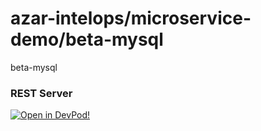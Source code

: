 # azar-intelops/microservice-demo/beta-mysql
beta-mysql


### REST Server





    



[![Open in DevPod!](https://devpod.sh/assets/open-in-devpod.svg)](https://devpod.sh/open#https://github.com/azar-intelops/microservice-demo/beta-mysql)